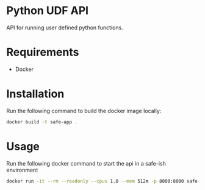 # Python UDF API
API for running user defined python functions.

# Requirements
- Docker

# Installation
Run the following command to build the docker image locally:
```bash
docker build -t safe-app .
```

# Usage
Run the following docker command to start the api in a safe-ish environment
```bash
docker run -it --rm --readonly --cpus 1.0 --mem 512m -p 8000:8000 safe-app
```